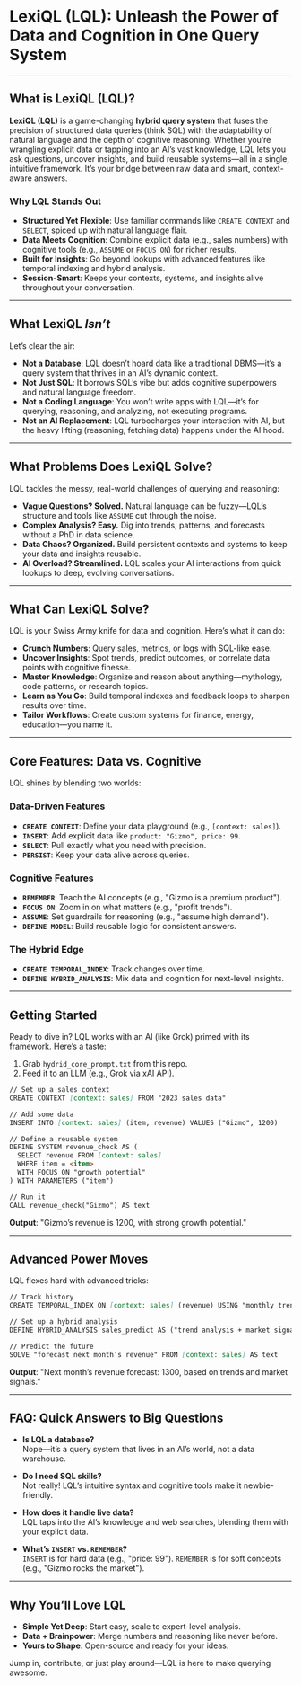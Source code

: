 # LexiQL (LQL): Unleash the Power of Data and Cognition in One Query System

---

## What is LexiQL (LQL)?

**LexiQL (LQL)** is a game-changing **hybrid query system** that fuses the precision of structured data queries (think SQL) with the adaptability of natural language and the depth of cognitive reasoning. Whether you’re wrangling explicit data or tapping into an AI’s vast knowledge, LQL lets you ask questions, uncover insights, and build reusable systems—all in a single, intuitive framework. It’s your bridge between raw data and smart, context-aware answers.

### Why LQL Stands Out
- **Structured Yet Flexible**: Use familiar commands like `CREATE CONTEXT` and `SELECT`, spiced up with natural language flair.
- **Data Meets Cognition**: Combine explicit data (e.g., sales numbers) with cognitive tools (e.g., `ASSUME` or `FOCUS ON`) for richer results.
- **Built for Insights**: Go beyond lookups with advanced features like temporal indexing and hybrid analysis.
- **Session-Smart**: Keeps your contexts, systems, and insights alive throughout your conversation.

---

## What LexiQL *Isn’t*

Let’s clear the air:
- **Not a Database**: LQL doesn’t hoard data like a traditional DBMS—it’s a query system that thrives in an AI’s dynamic context.
- **Not Just SQL**: It borrows SQL’s vibe but adds cognitive superpowers and natural language freedom.
- **Not a Coding Language**: You won’t write apps with LQL—it’s for querying, reasoning, and analyzing, not executing programs.
- **Not an AI Replacement**: LQL turbocharges your interaction with AI, but the heavy lifting (reasoning, fetching data) happens under the AI hood.

---

## What Problems Does LexiQL Solve?

LQL tackles the messy, real-world challenges of querying and reasoning:

- **Vague Questions? Solved.** Natural language can be fuzzy—LQL’s structure and tools like `ASSUME` cut through the noise.
- **Complex Analysis? Easy.** Dig into trends, patterns, and forecasts without a PhD in data science.
- **Data Chaos? Organized.** Build persistent contexts and systems to keep your data and insights reusable.
- **AI Overload? Streamlined.** LQL scales your AI interactions from quick lookups to deep, evolving conversations.

---

## What Can LexiQL Solve?

LQL is your Swiss Army knife for data and cognition. Here’s what it can do:

- **Crunch Numbers**: Query sales, metrics, or logs with SQL-like ease.
- **Uncover Insights**: Spot trends, predict outcomes, or correlate data points with cognitive finesse.
- **Master Knowledge**: Organize and reason about anything—mythology, code patterns, or research topics.
- **Learn as You Go**: Build temporal indexes and feedback loops to sharpen results over time.
- **Tailor Workflows**: Create custom systems for finance, energy, education—you name it.

---

## Core Features: Data vs. Cognitive

LQL shines by blending two worlds:

### **Data-Driven Features**
- **`CREATE CONTEXT`**: Define your data playground (e.g., `[context: sales]`).
- **`INSERT`**: Add explicit data like `product: "Gizmo", price: 99`.
- **`SELECT`**: Pull exactly what you need with precision.
- **`PERSIST`**: Keep your data alive across queries.

### **Cognitive Features**
- **`REMEMBER`**: Teach the AI concepts (e.g., "Gizmo is a premium product").
- **`FOCUS ON`**: Zoom in on what matters (e.g., "profit trends").
- **`ASSUME`**: Set guardrails for reasoning (e.g., "assume high demand").
- **`DEFINE MODEL`**: Build reusable logic for consistent answers.

### **The Hybrid Edge**
- **`CREATE TEMPORAL_INDEX`**: Track changes over time.
- **`DEFINE HYBRID_ANALYSIS`**: Mix data and cognition for next-level insights.

---

## Getting Started

Ready to dive in? LQL works with an AI (like Grok) primed with its framework. Here’s a taste:

1. Grab `hydrid_core_prompt.txt` from this repo.  
2. Feed it to an LLM (e.g., Grok via xAI API).  

```markdown
// Set up a sales context
CREATE CONTEXT [context: sales] FROM "2023 sales data"

// Add some data
INSERT INTO [context: sales] (item, revenue) VALUES ("Gizmo", 1200)

// Define a reusable system
DEFINE SYSTEM revenue_check AS (
  SELECT revenue FROM [context: sales]
  WHERE item = <item>
  WITH FOCUS ON "growth potential"
) WITH PARAMETERS ("item")

// Run it
CALL revenue_check("Gizmo") AS text
```

**Output**: "Gizmo’s revenue is 1200, with strong growth potential."

---

## Advanced Power Moves

LQL flexes hard with advanced tricks:

```markdown
// Track history
CREATE TEMPORAL_INDEX ON [context: sales] (revenue) USING "monthly trends"

// Set up a hybrid analysis
DEFINE HYBRID_ANALYSIS sales_predict AS ("trend analysis + market signals")

// Predict the future
SOLVE "forecast next month’s revenue" FROM [context: sales] AS text
```

**Output**: "Next month’s revenue forecast: 1300, based on trends and market signals."

---

## FAQ: Quick Answers to Big Questions

- **Is LQL a database?**  
  Nope—it’s a query system that lives in an AI’s world, not a data warehouse.

- **Do I need SQL skills?**  
  Not really! LQL’s intuitive syntax and cognitive tools make it newbie-friendly.

- **How does it handle live data?**  
  LQL taps into the AI’s knowledge and web searches, blending them with your explicit data.

- **What’s `INSERT` vs. `REMEMBER`?**  
  `INSERT` is for hard data (e.g., "price: 99"). `REMEMBER` is for soft concepts (e.g., "Gizmo rocks the market").

---

## Why You’ll Love LQL

- **Simple Yet Deep**: Start easy, scale to expert-level analysis.
- **Data + Brainpower**: Merge numbers and reasoning like never before.
- **Yours to Shape**: Open-source and ready for your ideas.

Jump in, contribute, or just play around—LQL is here to make querying awesome.

